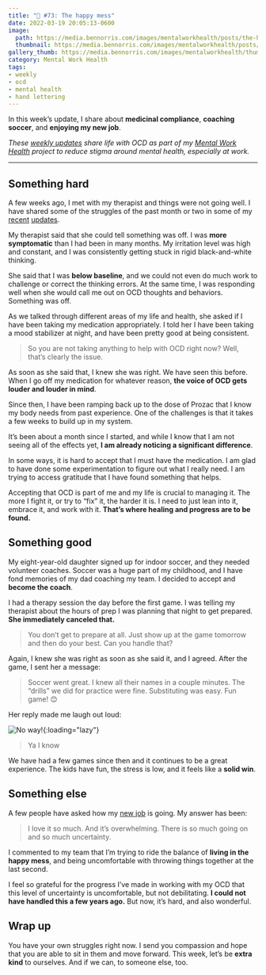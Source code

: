 ```yaml
---
title: "🧠 #73: The happy mess"
date: 2022-03-19 20:05:13-0600
image: 
  path: https://media.bennorris.com/images/mentalworkhealth/posts/the-happy-mess.jpg
  thumbnail: https://media.bennorris.com/images/mentalworkhealth/posts/thumbnails/the-happy-mess.jpg
gallery_thumb: https://media.bennorris.com/images/mentalworkhealth/thumbs/the-happy-mess.jpg
category: Mental Work Health
tags:
- weekly
- ocd
- mental health
- hand lettering
---
```


In this week’s update, I share about **medicinal compliance**, **coaching soccer**, and **enjoying my new job**.

_These [weekly updates](https://bennorris.com/tags/weekly-update/) share life with OCD as part of my [Mental Work Health](https://bennorris.com/mental-work-health) project to reduce stigma around mental health, especially at work._

***


## Something hard

A few weeks ago, I met with my therapist and things were not going well. I have shared some of the struggles of the past month or two in some of my [recent](https://bennorris.com/2022/03/05/spiraling-about-spiraling) [updates](https://bennorris.com/2022/03/12/losing-my-routine).

My therapist said that she could tell something was off. I was **more symptomatic** than I had been in many months. My irritation level was high and constant, and I was consistently getting stuck in rigid black-and-white thinking.

She said that I was **below baseline**, and we could not even do much work to challenge or correct the thinking errors. At the same time, I was responding well when she would call me out on OCD thoughts and behaviors. Something was off.

As we talked through different areas of my life and health, she asked if I have been taking my medication appropriately. I told her I have been taking a mood stabilizer at night, and have been pretty good at being consistent.

> So you are not taking anything to help with OCD right now? Well, that’s clearly the issue.

As soon as she said that, I knew she was right. We have seen this before. When I go off my medication for whatever reason, **the voice of OCD gets louder and louder in mind**.

Since then, I have been ramping back up to the dose of Prozac that I know my body needs from past experience. One of the challenges is that it takes a few weeks to build up in my system.

It’s been about a month since I started, and while I know that I am not seeing all of the effects yet, **I am already noticing a significant difference**.

In some ways, it is hard to accept that I must have the medication. I am glad to have done some experimentation to figure out what I really need. I am trying to access gratitude that I have found something that helps.

Accepting that OCD is part of me and my life is crucial to managing it. The more I fight it, or try to “fix” it, the harder it is. I need to just lean into it, embrace it, and work with it. **That’s where healing and progress are to be found.**


## Something good

My eight-year-old daughter signed up for indoor soccer, and they needed volunteer coaches. Soccer was a huge part of my childhood, and I have fond memories of my dad coaching my team. I decided to accept and **become the coach**.

I had a therapy session the day before the first game. I was telling my therapist about the hours of prep I was planning that night to get prepared. **She immediately canceled that.**

> You don’t get to prepare at all. Just show up at the game tomorrow and then do your best. Can you handle that?

Again, I knew she was right as soon as she said it, and I agreed. After the game, I sent her a message:

> Soccer went great. I knew all their names in a couple minutes. The “drills” we did for practice were fine. Substituting was easy. Fun game! 😊 

Her reply made me laugh out loud:

![No way!](https://media.bennorris.com/images/mentalworkhealth/uploads/2022/no-way.gif){:loading="lazy"}

> Ya I know

We have had a few games since then and it continues to be a great experience. The kids have fun, the stress is low, and it feels like a **solid win**.


## Something else

A few people have asked how my [new job](https://bennorris.com/2021/12/30/into-the-unknown) is going. My answer has been:

> I love it so much. And it’s overwhelming. There is so much going on and so much uncertainty.

I commented to my team that I’m trying to ride the balance of **living in the happy mess**, and being uncomfortable with throwing things together at the last second.

I feel so grateful for the progress I’ve made in working with my OCD that this level of uncertainty is uncomfortable, but not debilitating. **I could not have handled this a few years ago.** But now, it’s hard, and also wonderful.


## Wrap up

You have your own struggles right now. I send you compassion and hope that you are able to sit in them and move forward. This week, let’s be **extra kind** to ourselves. And if we can, to someone else, too.

